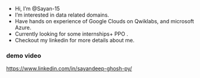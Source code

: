 - Hi, I’m @Sayan-15
- I’m interested in data related domains.
- Have hands on experience of Google Clouds on Qwiklabs, and microsoft Azure.
- Currently looking for some internships+ PPO .
- Checkout my linkedin for more details about me.
### demo video
https://www.linkedin.com/in/sayandeep-ghosh-py/

<!---
Sayan-15/Sayan-15 is a ✨ special ✨ repository because its `README.md` (this file) appears on your GitHub profile.
You can click the Preview link to take a look at your changes.
--->
